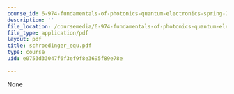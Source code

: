 ```yaml
---
course_id: 6-974-fundamentals-of-photonics-quantum-electronics-spring-2006
description: ''
file_location: /coursemedia/6-974-fundamentals-of-photonics-quantum-electronics-spring-2006/e0753d33047f6f3ef9f8e3695f89e78e_schroedinger_equ.pdf
file_type: application/pdf
layout: pdf
title: schroedinger_equ.pdf
type: course
uid: e0753d33047f6f3ef9f8e3695f89e78e

---
```

None